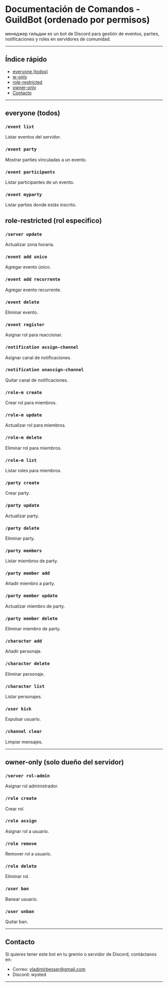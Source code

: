 # Documentación de Comandos - GuildBot (ordenado por permisos)

менеджер гильдии es un bot de Discord para gestión de eventos, parties, notificaciones y roles en servidores de comunidad.

---

## Índice rápido

-   [everyone (todos)](#everyone-todos)
-   [w-only](#w-only)
-   [role-restricted](#role-restricted)
-   [owner-only](#owner-only)
-   [Contacto](#contacto)

---

## everyone (todos)

### `/event list`

Listar eventos del servidor.

### `/event party`

Mostrar parties vinculadas a un evento.

### `/event participants`

Listar participantes de un evento.

### `/event myparty`

Listar parties donde estás inscrito.

## role-restricted (rol especifico)

### `/server update`

Actualizar zona horaria.

### `/event add unico`

Agregar evento único.

### `/event add recurrente`

Agregar evento recurrente.

### `/event delete`

Eliminar evento.

### `/event register`

Asignar rol para reaccionar.

### `/notification assign-channel`

Asignar canal de notificaciones.

### `/notification unassign-channel`

Quitar canal de notificaciones.

### `/role-m create`

Crear rol para miembros.

### `/role-m update`

Actualizar rol para miembros.

### `/role-m delete`

Eliminar rol para miembros.

### `/role-m list`

Listar roles para miembros.

### `/party create`

Crear party.

### `/party update`

Actualizar party.

### `/party delete`

Eliminar party.

### `/party members`

Listar miembros de party.

### `/party member add`

Añadir miembro a party.

### `/party member update`

Actualizar miembro de party.

### `/party member delete`

Eliminar miembro de party.

### `/character add`

Añadir personaje.

### `/character delete`

Eliminar personaje.

### `/character list`

Listar personajes.

### `/user kick`

Expulsar usuario.

### `/channel clear`

Limpiar mensajes.

---

## owner-only (solo dueño del servidor)

### `/server rol-admin`

Asignar rol administrador.

### `/role create`

Crear rol.

### `/role assign`

Asignar rol a usuario.

### `/role remove`

Remover rol a usuario.

### `/role delete`

Eliminar rol.

### `/user ban`

Banear usuario.

### `/user unban`

Quitar ban.

---

## Contacto

Si quieres tener este bot en tu gremio o servidor de Discord, contáctanos en:

-   Correo: vladimirbesser@gmail.com
-   Discord: wysted

---
